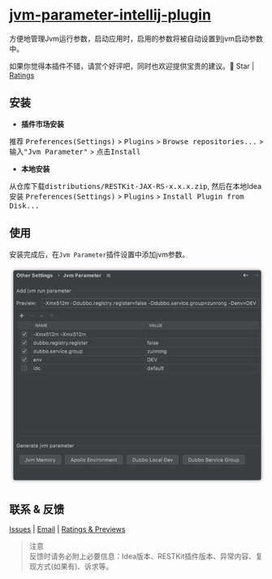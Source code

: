 # [jvm-parameter-intellij-plugin](https://plugins.jetbrains.com/plugin/13204-jvm-parameter)

方便地管理Jvm运行参数，启动应用时，启用的参数将被自动设置到jvm启动参数中。

如果你觉得本插件不错，请赏个好评吧，同时也欢迎提供宝贵的建议。🌟 Star | [Ratings](https://plugins.jetbrains.com/plugin/13204-jvm-parameter/reviews)


## 安装
- **插件市场安装**

推荐 <kbd>Preferences(Settings)</kbd> > <kbd>Plugins</kbd> > <kbd>Browse repositories...</kbd> > <kbd>输入"Jvm Parameter"</kbd> > <kbd>点击Install</kbd>

- **本地安装**

从仓库下载<kbd>distributions/RESTKit-JAX-RS-x.x.x.zip</kbd>, 然后在本地Idea安装 <kbd>Preferences(Settings)</kbd> > <kbd>Plugins</kbd> > <kbd>Install Plugin from Disk...</kbd>


## 使用
安装完成后，在`Jvm Parameter`插件设置中添加jvm参数。

![setting](./images/setting.png)


## 联系 & 反馈
[Issues](https://github.com/huzunrong/jvm-parameter-intellij-plugin/issues) | [Email](mailto:huzunrong@foxmail.com) | [Ratings & Previews](https://plugins.jetbrains.com/plugin/13204-jvm-parameter/reviews)

> 注意  
> 反馈时请务必附上必要信息：Idea版本、RESTKit插件版本、异常内容、复现方式(如果有)、诉求等。
